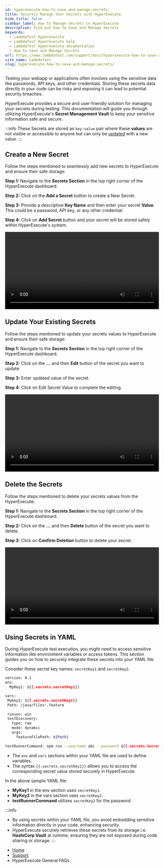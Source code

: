 ```yaml
---
id: hyperexecute-how-to-save-and-manage-secrets
title: Securely Manage Your Secrets with HyperExecute
hide_title: false
sidebar_label: How to Manage Secrets in HyperExecute
description: Find out how to Save and Manage Secrets
keywords:
  - LambdaTest Hyperexecute
  - LambdaTest Hyperexecute help
  - LambdaTest Hyperexecute documentation
  - How to Save and Manage Secrets
url: https://www.lambdatest.com/support/docs/hyperexecute-how-to-save-and-manage-secrets/
site_name: LambdaTest
slug: hyperexecute-how-to-save-and-manage-secrets/
---
```


<script type="application/ld+json"
      dangerouslySetInnerHTML={{ __html: JSON.stringify({
       "@context": "https://schema.org",
        "@type": "BreadcrumbList",
        "itemListElement": [{
          "@type": "ListItem",
          "position": 1,
          "name": "Home",
          "item": "https://www.lambdatest.com"
        },{
          "@type": "ListItem",
          "position": 2,
          "name": "Support",
          "item": "https://www.lambdatest.com/support/docs/"
        },{
          "@type": "ListItem",
          "position": 3,
          "name": "Integrations",
          "item": "https://www.lambdatest.com/support/docs/hyperexecute-how-to-save-and-manage-secrets/"
        }]
      })
    }}
></script>

Testing your webapp or applications often involves using the sensitive data like passwords, API keys, and other credentials. Storing these secrets data directly in your code can be risky and exposing it can lead to potential security breaches.

HyperExecute provides a secure and user-friendly solution for managing your secrets during testing. This documentation will guide you through utilizing HyperExecute's **Secret Management Vault** to keep your sensitive information safe and secure.

:::info
These Secrets are stored as `key:value` pair where these **values** are not visible or accessible to anyone but can only be [updated](/support/docs/hyperexecute-how-to-save-and-manage-secrets/#update-your-existing-secrets) with a new value.
:::

## Create a New Secret

Follow the steps mentioned to seamlessly add new secrets to HyperExecute and ensure their safe storage:

**Step 1:** Navigate to the **Secrets Section** in the top right corner of the HyperExecute dashboard.

**Step 2:** Click on the **Add a Secret** button to create a New Secret.

**Step 3:** Provide a descriptive **Key Name** and then enter your secret **Value**. This could be a password, API key, or any other credential.

**Step 4:** Click on **Add Secret** button and your secret will be stored safely within HyperExecute's system.

<!-- <img loading="lazy" src={require('../assets/images/hyperexecute/knowledge-base/secrets/3.png').default} alt="Image"  
className="doc_img"/> -->
<!-- <img loading="lazy" src={require('../assets/images/hyperexecute/knowledge-base/secrets/4.png').default} alt="Image"  style={{width: '600px',}} className="doc_img"/> -->
<!-- <img loading="lazy" src={require('../assets/images/hyperexecute/knowledge-base/secrets/5.png').default} alt="Image"  style={{width: '600px',}} className="doc_img"/> -->

<video class="right-side" width="100%" controls id="vid">
<source src= {require('../assets/videos/hyperexecute/knowledge-base/secrets/add-secret.mp4').default} type="video/mp4" />
</video>

## Update Your Existing Secrets

Follow the steps mentioned to update your secrets values to HyperExecute and ensure their safe storage:

**Step 1:** Navigate to the **Secrets Section** in the top right corner of the HyperExecute dashboard.

**Step 2:** Click on the **...** and then **Edit** button of the secret you want to update.

**Step 3:** Enter updated value of the secret.

**Step 4:** Click on Edit Secret Value to complete the editing.

<!-- <img loading="lazy" src={require('../assets/images/hyperexecute/knowledge-base/secrets/3.png').default} alt="Image"  
className="doc_img"/>
<img loading="lazy" src={require('../assets/images/hyperexecute/knowledge-base/secrets/39.png').default} alt="Image"  
className="doc_img"/>
<img loading="lazy" src={require('../assets/images/hyperexecute/knowledge-base/secrets/40.png').default} alt="Image"  
className="doc_img"/> -->

<video class="right-side" width="100%" controls id="vid">
<source src= {require('../assets/videos/hyperexecute/knowledge-base/secrets/update-secret.mp4').default} type="video/mp4" />
</video>

## Delete the Secrets

Follow the steps mentioned to delete your secrets values from the HyperExecute:

**Step 1:** Navigate to the **Secrets Section** in the top right corner of the HyperExecute dashboard.

**Step 2:** Click on the **...** and then **Delete** button of the secret you want to delete.

**Step 3:** Click on **Confirm Deletion** button to delete your secret.

<!-- <img loading="lazy" src={require('../assets/images/hyperexecute/knowledge-base/secrets/3.png').default} alt="Image"  
className="doc_img"/>
<img loading="lazy" src={require('../assets/images/hyperexecute/knowledge-base/secrets/39.png').default} alt="Image"  
className="doc_img"/> -->

<video class="right-side" width="100%" controls id="vid">
<source src= {require('../assets/videos/hyperexecute/knowledge-base/secrets/delete-secret.mp4').default} type="video/mp4" />
</video>

## Using Secrets in YAML

During HyperExecute test execution, you might need to access sensitive information like environment variables or access tokens. This section guides you on how to securely integrate these secrets into your YAML file.

Consider these secret key names: `secretKey1` and `secretKey2`.

```bash
version: 0.1
env:
  MyKey1: ${{.secrets.secretKey1}}

vars:
 MyKey2: ${{.secrets.secretKey2}}
 Path: /java/files*.feature
 
 runson: win
 testDiscovery:
   type: raw
   mode: dynamic
   args:
     featureFilePath: ${Path}
     
testRunnerCommand: npm run --username abc --password ${{.secrets.SecretKey2}}
```

- The `env` and `vars` sections within your YAML file are used to define variables.
- The syntax `{{.secrets.secretKey1}}` allows you to access the corresponding secret value stored securely in HyperExecute.

In the above sample YAML file:

- **MyKey1** in the env section uses `secretKey1`.
- **MyKey2** in the vars section uses `secretKey2`.
- **testRunnerCommand** utilizes `secretKey2` for the password.

<!-- Since we do not have SecretKey3 saved. CLI will error out with “**SecretKey3 not found in vault.**“ -->

:::info
- By using secrets within your YAML file, you avoid embedding sensitive information directly in your code, enhancing security.
- HyperExecute securely retrieves these secrets from its storage i.e. **HashiCorp Vault** at runtime, ensuring they are not exposed during code sharing or storage.
:::

<nav aria-label="breadcrumbs">
  <ul className="breadcrumbs">
    <li className="breadcrumbs__item">
      <a className="breadcrumbs__link" target="_self" href="https://www.lambdatest.com">
        Home
      </a>
    </li>
    <li className="breadcrumbs__item">
      <a className="breadcrumbs__link" target="_self" href="https://www.lambdatest.com/support/docs/">
        Support
      </a>
    </li>
    <li className="breadcrumbs__item breadcrumbs__item--active">
      <span className="breadcrumbs__link">
       HyperExecute General FAQs
      </span>
    </li>
  </ul>
</nav>